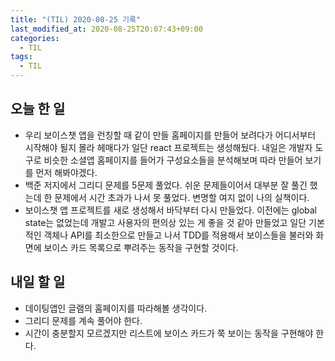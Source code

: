 ```yaml
---
title: "(TIL) 2020-08-25 기록"
last_modified_at: 2020-08-25T20:07:43+09:00
categories:
  - TIL
tags:
  - TIL
---
```


## 오늘 한 일
- 우리 보이스챗 앱을 런칭할 때 같이 만들 홈페이지를 만들어 보려다가 어디서부터 시작해야 될지 몰라 헤매다가 일단 react 프로젝트는 생성해뒀다. 내일은 개발자 도구로 비슷한 소셜앱 홈페이지를 들어가 구성요소들을 분석해보며 따라 만들어 보기를 먼저 해봐야겠다.
- 백준 저지에서 그리디 문제를 5문제 풀었다. 쉬운 문제들이어서 대부분 잘 풀긴 했는데 한 문제에서 시간 초과가 나서 못 풀었다. 변명할 여지 없이 나의 실책이다.
- 보이스챗 앱 프로젝트를 새로 생성해서 바닥부터 다시 만들었다. 이전에는 global state는 없었는데 개발고 사용자의 편의상 있는 게 좋을 것 같아 만들었고 일단 기본적인 객체나 API를 최소한으로 만들고 나서 TDD를 적용해서 보이스들을 불러와 화면에 보이스 카드 목록으로 뿌려주는 동작을 구현할 것이다.
## 내일 할 일
- 데이팅앱인 글램의 홈페이지를 따라해볼 생각이다.
- 그리디 문제를 계속 풀어야 한다.
- 시간이 충분할지 모르겠지만 리스트에 보이스 카드가 쭉 보이는 동작을 구현해야 한다.